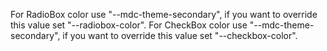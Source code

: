 For RadioBox color use  "--mdc-theme-secondary", if you want to override this value set "--radiobox-color".
For CheckBox color use  "--mdc-theme-secondary", if you want to override this value set "--checkbox-color".

